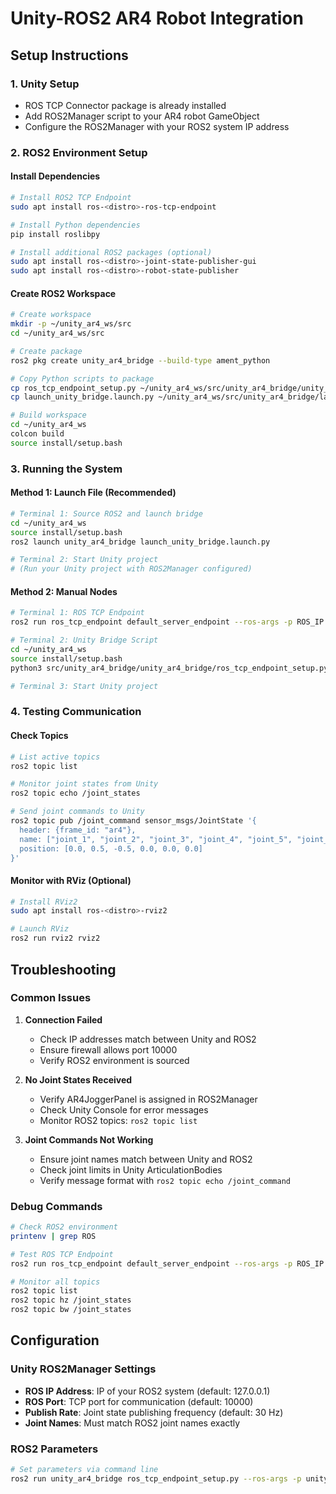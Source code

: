 # Unity-ROS2 AR4 Robot Integration

## Setup Instructions

### 1. Unity Setup
- ROS TCP Connector package is already installed
- Add ROS2Manager script to your AR4 robot GameObject
- Configure the ROS2Manager with your ROS2 system IP address

### 2. ROS2 Environment Setup

#### Install Dependencies
```bash
# Install ROS2 TCP Endpoint
sudo apt install ros-<distro>-ros-tcp-endpoint

# Install Python dependencies
pip install roslibpy

# Install additional ROS2 packages (optional)
sudo apt install ros-<distro>-joint-state-publisher-gui
sudo apt install ros-<distro>-robot-state-publisher
```

#### Create ROS2 Workspace
```bash
# Create workspace
mkdir -p ~/unity_ar4_ws/src
cd ~/unity_ar4_ws/src

# Create package
ros2 pkg create unity_ar4_bridge --build-type ament_python

# Copy Python scripts to package
cp ros_tcp_endpoint_setup.py ~/unity_ar4_ws/src/unity_ar4_bridge/unity_ar4_bridge/
cp launch_unity_bridge.launch.py ~/unity_ar4_ws/src/unity_ar4_bridge/launch/

# Build workspace
cd ~/unity_ar4_ws
colcon build
source install/setup.bash
```

### 3. Running the System

#### Method 1: Launch File (Recommended)
```bash
# Terminal 1: Source ROS2 and launch bridge
cd ~/unity_ar4_ws
source install/setup.bash
ros2 launch unity_ar4_bridge launch_unity_bridge.launch.py

# Terminal 2: Start Unity project
# (Run your Unity project with ROS2Manager configured)
```

#### Method 2: Manual Nodes
```bash
# Terminal 1: ROS TCP Endpoint
ros2 run ros_tcp_endpoint default_server_endpoint --ros-args -p ROS_IP:=0.0.0.0

# Terminal 2: Unity Bridge Script  
cd ~/unity_ar4_ws
source install/setup.bash
python3 src/unity_ar4_bridge/unity_ar4_bridge/ros_tcp_endpoint_setup.py

# Terminal 3: Start Unity project
```

### 4. Testing Communication

#### Check Topics
```bash
# List active topics
ros2 topic list

# Monitor joint states from Unity
ros2 topic echo /joint_states

# Send joint commands to Unity
ros2 topic pub /joint_command sensor_msgs/JointState '{
  header: {frame_id: "ar4"},
  name: ["joint_1", "joint_2", "joint_3", "joint_4", "joint_5", "joint_6"],
  position: [0.0, 0.5, -0.5, 0.0, 0.0, 0.0]
}'
```

#### Monitor with RViz (Optional)
```bash
# Install RViz2
sudo apt install ros-<distro>-rviz2

# Launch RViz
ros2 run rviz2 rviz2
```

## Troubleshooting

### Common Issues

1. **Connection Failed**
   - Check IP addresses match between Unity and ROS2
   - Ensure firewall allows port 10000
   - Verify ROS2 environment is sourced

2. **No Joint States Received**
   - Verify AR4JoggerPanel is assigned in ROS2Manager
   - Check Unity Console for error messages
   - Monitor ROS2 topics: `ros2 topic list`

3. **Joint Commands Not Working**
   - Ensure joint names match between Unity and ROS2
   - Check joint limits in Unity ArticulationBodies
   - Verify message format with `ros2 topic echo /joint_command`

### Debug Commands
```bash
# Check ROS2 environment
printenv | grep ROS

# Test ROS TCP Endpoint
ros2 run ros_tcp_endpoint default_server_endpoint --ros-args -p ROS_IP:=127.0.0.1

# Monitor all topics
ros2 topic list
ros2 topic hz /joint_states
ros2 topic bw /joint_states
```

## Configuration

### Unity ROS2Manager Settings
- **ROS IP Address**: IP of your ROS2 system (default: 127.0.0.1)
- **ROS Port**: TCP port for communication (default: 10000) 
- **Publish Rate**: Joint state publishing frequency (default: 30 Hz)
- **Joint Names**: Must match ROS2 joint names exactly

### ROS2 Parameters
```bash
# Set parameters via command line
ros2 run unity_ar4_bridge ros_tcp_endpoint_setup.py --ros-args -p unity_ip:=192.168.1.100 -p unity_port:=10000
```